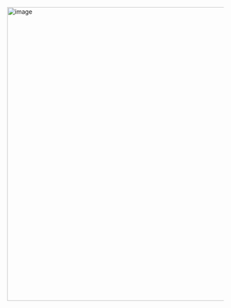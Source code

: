 <img width="682" alt="image" src="https://github.com/user-attachments/assets/eaf31a19-db73-465e-8d59-ef4a783e3053" />
